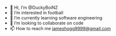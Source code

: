 - 👋 Hi, I’m @DuckyBoiNZ
- 👀 I’m interested in football
- 🌱 I’m currently learning software engineering
- 💞️ I’m looking to collaborate on code
- 📫 How to reach me jameshogg9999@gmail.com

<!---
DuckyBoiNZ/DuckyBoiNZ is a ✨ special ✨ repository because its `README.md` (this file) appears on your GitHub profile.
You can click the Preview link to take a look at your changes.
--->
